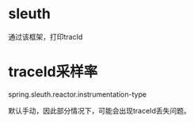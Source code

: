# sleuth
通过该框架，打印tracId

# traceId采样率
spring.sleuth.reactor.instrumentation-type

默认手动，因此部分情况下，可能会出现traceId丢失问题。

